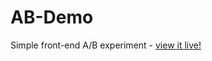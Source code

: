 # AB-Demo
Simple front-end A/B experiment - [view it live!](https://abstractmonkey.github.io/AB-Demo/)
